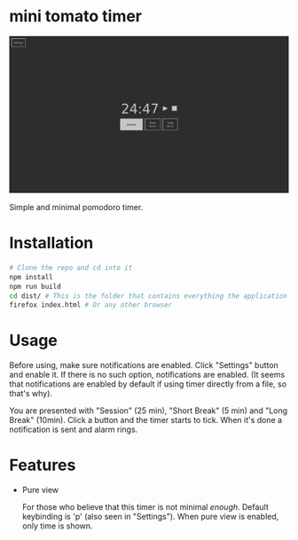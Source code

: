 # mini tomato timer
![](./readme-assets/mini-tomato-timer-preview.png)

Simple and minimal pomodoro timer.

# Installation
```bash
# Clone the repo and cd into it
npm install
npm run build
cd dist/ # This is the folder that contains everything the application needs
firefox index.html # Or any other browser
```

# Usage
Before using, make sure notifications are enabled. Click "Settings" button and enable it. If there is no such option, notifications are enabled. (It seems that notifications are enabled by default if using timer directly from a file, so that's why).

You are presented with "Session" (25 min), "Short Break" (5 min) and "Long Break" (10min). Click a button and the timer starts to tick. When it's done a notification is sent and alarm rings.

# Features
- Pure view

  For those who believe that this timer is not minimal _enough_. Default keybinding is 'p' (also seen in "Settings"). When pure view is enabled, only time is shown.

